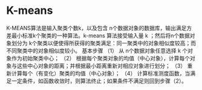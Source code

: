 # K-means
K-MEANS算法是输入聚类个数k，以及包含 n个数据对象的数据库，输出满足方差最小标准k个聚类的一种算法。k-means 算法接受输入量 k ；然后将n个数据对象划分为 k个聚类以便使得所获得的聚类满足：同一聚类中的对象相似度较高；而不同聚类中的对象相似度较小。                                                          基本步骤                                                                                                                                      （1） 从 n个数据对象任意选择 k 个对象作为初始聚类中心；                                                                                        （2） 根据每个聚类对象的均值（中心对象），计算每个对象与这些中心对象的距离；并根据最小距离重新对相应对象进行划分；                                    （3） 重新计算每个（有变化）聚类的均值（中心对象）；                                                                                            （4） 计算标准测度函数，当满足一定条件，如函数收敛时，则算法终止；如果条件不满足则回到步骤（2）。
